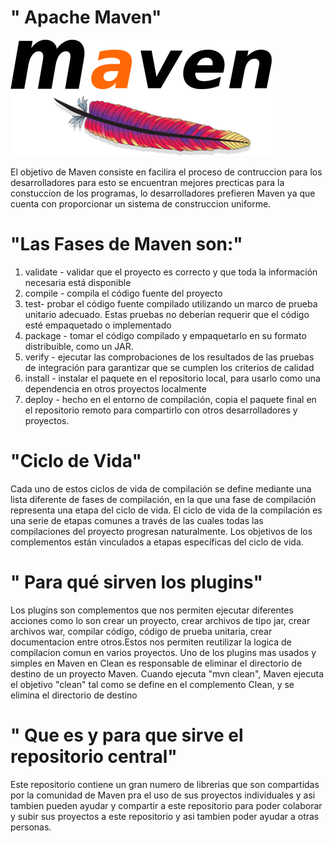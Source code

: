# " Apache Maven"

![alt](maven.png)


El objetivo de Maven consiste en facilira el proceso de contruccion para los 
desarrolladores para esto se encuentran mejores precticas para la constuccion de 
los programas, lo desarrolladores prefieren Maven ya que cuenta con proporcionar 
un sistema de construccion uniforme.

# "Las Fases de Maven son:"

1. validate - validar que el proyecto es correcto y que toda la información necesaria está disponible
2. compile - compila el código fuente del proyecto
3. test- probar el código fuente compilado utilizando un marco de prueba unitario adecuado. Estas pruebas no deberían requerir que el  código esté empaquetado o implementado
4. package - tomar el código compilado y empaquetarlo en su formato distribuible, como un JAR.
5. verify - ejecutar las comprobaciones de los resultados de las pruebas de integración para garantizar que se cumplen los criterios de calidad
6. install - instalar el paquete en el repositorio local, para usarlo como una dependencia en otros proyectos localmente
7. deploy - hecho en el entorno de compilación, copia el paquete final en el repositorio remoto para compartirlo con otros desarrolladores y proyectos.

# "Ciclo de Vida"

Cada uno de estos ciclos de vida de compilación se define mediante una lista diferente de 
fases de compilación, en la que una fase de compilación representa una etapa del ciclo de vida.
El ciclo de vida de la compilación es una serie de etapas comunes a través de las cuales todas 
las compilaciones del proyecto progresan naturalmente. Los objetivos de los complementos están 
vinculados a etapas específicas del ciclo de vida.

# " Para qué sirven los plugins"

Los plugins son complementos que nos permiten ejecutar diferentes acciones como lo son 
crear un proyecto, crear archivos de tipo jar, crear archivos war, compilar código, 
código de prueba unitaria, crear documentacion entre otros.Estos nos permiten reutilizar
la logica de compilacion comun en varios proyectos.
Uno de los plugins mas usados y simples en Maven en Clean es responsable de eliminar el 
directorio de destino de un proyecto Maven. Cuando ejecuta "mvn clean", Maven ejecuta el 
objetivo "clean" tal como se define en el complemento Clean, y se elimina el directorio de destino

# " Que es y para que sirve el repositorio central"

Este repositorio contiene un gran numero de librerias que son compartidas por la comunidad de 
Maven pra el uso de sus proyectos individuales y asi tambien pueden ayudar y compartir a este repositorio
para poder colaborar y subir sus proyectos a este repositorio y asi tambien poder ayudar 
a otras personas.



